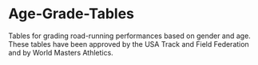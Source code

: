 # Age-Grade-Tables
Tables for grading road-running performances based on gender and age.
These tables have been approved by the USA Track and Field Federation and by World Masters Athletics.

